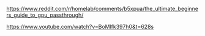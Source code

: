 https://www.reddit.com/r/homelab/comments/b5xpua/the_ultimate_beginners_guide_to_gpu_passthrough/

https://www.youtube.com/watch?v=BoMlfk397h0&t=628s
